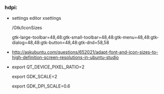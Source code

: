 ### hdpi: 
- settings editor
    xsettings
    
    /Gtk/IconSizes
    
    gtk-large-toolbar=48,48:gtk-small-toolbar=48,48:gtk-menu=48,48:gtk-dialog=48,48:gtk-button=48,48:gtk-dnd=58,58
- http://askubuntu.com/questions/652021/adapt-font-and-icon-sizes-to-high-definition-screen-resolutions-in-ubuntu-studio
- export QT_DEVICE_PIXEL_RATIO=2

  export GDK_SCALE=2
  
  export GDK_DPI_SCALE=0.6
  
  
